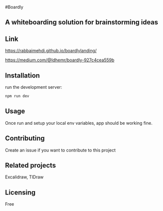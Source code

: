 #Boardly
## A whiteboarding solution for brainstorming ideas

## Link
https://rabbaimehdi.github.io/boardlylanding/ 

https://medium.com/@Idhemr/boardly-927c4cea559b
## Installation

run the development server:

```bash
npm run dev
```
## Usage
Once run and setup your local env variables, app should be working fine.
## Contributing
Create an issue if you want to contribute to this project
## Related projects
Excalidraw, TlDraw

## Licensing
Free
